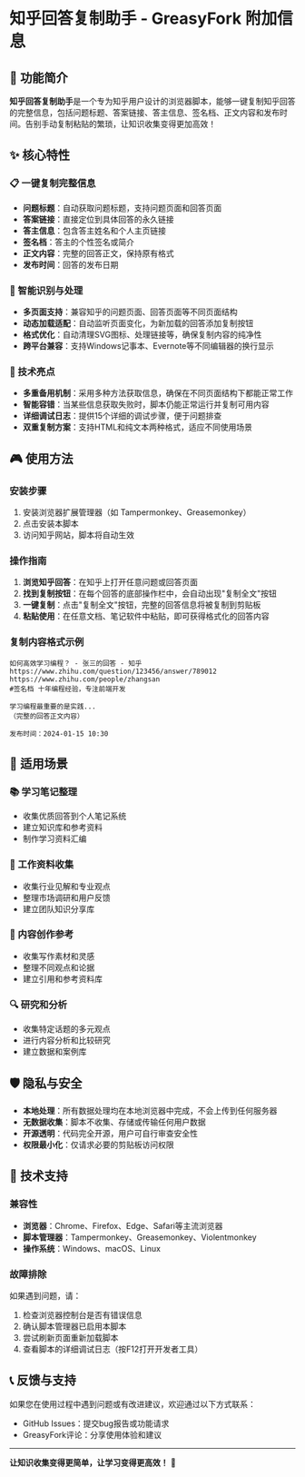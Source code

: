 # 知乎回答复制助手 - GreasyFork 附加信息

## 🚀 功能简介

**知乎回答复制助手**是一个专为知乎用户设计的浏览器脚本，能够一键复制知乎回答的完整信息，包括问题标题、答案链接、答主信息、签名档、正文内容和发布时间。告别手动复制粘贴的繁琐，让知识收集变得更加高效！

## ✨ 核心特性

### 📋 一键复制完整信息
- **问题标题**：自动获取问题标题，支持问题页面和回答页面
- **答案链接**：直接定位到具体回答的永久链接
- **答主信息**：包含答主姓名和个人主页链接
- **签名档**：答主的个性签名或简介
- **正文内容**：完整的回答正文，保持原有格式
- **发布时间**：回答的发布日期

### 🎯 智能识别与处理
- **多页面支持**：兼容知乎的问题页面、回答页面等不同页面结构
- **动态加载适配**：自动监听页面变化，为新加载的回答添加复制按钮
- **格式优化**：自动清理SVG图标、处理链接等，确保复制内容的纯净性
- **跨平台兼容**：支持Windows记事本、Evernote等不同编辑器的换行显示

### 🔧 技术亮点
- **多重备用机制**：采用多种方法获取信息，确保在不同页面结构下都能正常工作
- **智能容错**：当某些信息获取失败时，脚本仍能正常运行并复制可用内容
- **详细调试日志**：提供15个详细的调试步骤，便于问题排查
- **双重复制方案**：支持HTML和纯文本两种格式，适应不同使用场景

## 🎮 使用方法

### 安装步骤
1. 安装浏览器扩展管理器（如 Tampermonkey、Greasemonkey）
2. 点击安装本脚本
3. 访问知乎网站，脚本将自动生效

### 操作指南
1. **浏览知乎回答**：在知乎上打开任意问题或回答页面
2. **找到复制按钮**：在每个回答的底部操作栏中，会自动出现"复制全文"按钮
3. **一键复制**：点击"复制全文"按钮，完整的回答信息将被复制到剪贴板
4. **粘贴使用**：在任意文档、笔记软件中粘贴，即可获得格式化的回答内容

### 复制内容格式示例
```
如何高效学习编程？ - 张三的回答 - 知乎
https://www.zhihu.com/question/123456/answer/789012
https://www.zhihu.com/people/zhangsan
#签名档 十年编程经验，专注前端开发

学习编程最重要的是实践...
（完整的回答正文内容）

发布时间：2024-01-15 10:30
```

## 🌟 适用场景

### 📚 学习笔记整理
- 收集优质回答到个人笔记系统
- 建立知识库和参考资料
- 制作学习资料汇编

### 💼 工作资料收集
- 收集行业见解和专业观点
- 整理市场调研和用户反馈
- 建立团队知识分享库

### 📝 内容创作参考
- 收集写作素材和灵感
- 整理不同观点和论据
- 建立引用和参考资料库

### 🔍 研究和分析
- 收集特定话题的多元观点
- 进行内容分析和比较研究
- 建立数据和案例库

## 🛡️ 隐私与安全

- **本地处理**：所有数据处理均在本地浏览器中完成，不会上传到任何服务器
- **无数据收集**：脚本不收集、存储或传输任何用户数据
- **开源透明**：代码完全开源，用户可自行审查安全性
- **权限最小化**：仅请求必要的剪贴板访问权限

## 🔧 技术支持

### 兼容性
- **浏览器**：Chrome、Firefox、Edge、Safari等主流浏览器
- **脚本管理器**：Tampermonkey、Greasemonkey、Violentmonkey
- **操作系统**：Windows、macOS、Linux

### 故障排除
如果遇到问题，请：
1. 检查浏览器控制台是否有错误信息
2. 确认脚本管理器已启用本脚本
3. 尝试刷新页面重新加载脚本
4. 查看脚本的详细调试日志（按F12打开开发者工具）

## 📞 反馈与支持

如果您在使用过程中遇到问题或有改进建议，欢迎通过以下方式联系：
- GitHub Issues：提交bug报告或功能请求
- GreasyFork评论：分享使用体验和建议

---

**让知识收集变得更简单，让学习变得更高效！** 🎉
